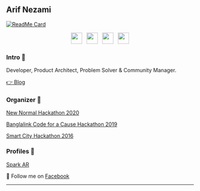 

## Arif Nezami

[![ReadMe Card](https://github-readme-stats.vercel.app/api?username=arifnezami&show_icons=true)](https://github.com/arifnezami)

<p align='center'>
<a href="https://facebook.com/arifnezami"><img height="30" src="https://i.pinimg.com/originals/b3/26/b5/b326b5f8d23cd1e0f18df4c9265416f7.png"></a>&nbsp;&nbsp;
<a href="https://twitter.com/arifnezami"><img height="30" src="https://github.com/WaylonWalker/WaylonWalker/blob/main/icon/twitter.png?raw=true"></a>&nbsp;&nbsp;
<a href="https://instagram.com/arifnezami"><img height="30" src="https://github.com/WaylonWalker/WaylonWalker/blob/main/icon/instagram.jpg?raw=true"></a>&nbsp;&nbsp;
<a href="https://www.linkedin.com/in/arifnezami/"><img height="30" src="https://github.com/WaylonWalker/WaylonWalker/blob/main/icon/linkedin.png?raw=true"></a>
</p>




### Intro 🌱

Developer, Product Architect, Problem Solver & Community Manager.

[👉 Blog ](https://arifnezami)

### Organizer 🌱

[New Normal Hackathon 2020](https://www.facebook.com/watch/live/?v=285997509294002&ref=watch_permalink)

[Banglalink Code for a Cause Hackathon 2019](https://preneurlab.com/blog-post/banglalink-sdg-hackathon-code-for-a-cause/)

[Smart City Hackathon 2016](https://www.telenor.com/smart-city-hackathon-aims-to-boost-at-dhakas-livability/)

### Profiles 🌱

[Spark AR](https://www.facebook.com/sparkarhub/portfolios/803176243877925/)

💌 Follow me on [Facebook](https://facebook.com/arifnezami/)

---



